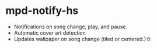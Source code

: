 # mpd-notify-hs

* Notifications on song change, play, and pause.
* Automatic cover art detection
* Updates wallpaper on song change (tiled or centered.)⇧
